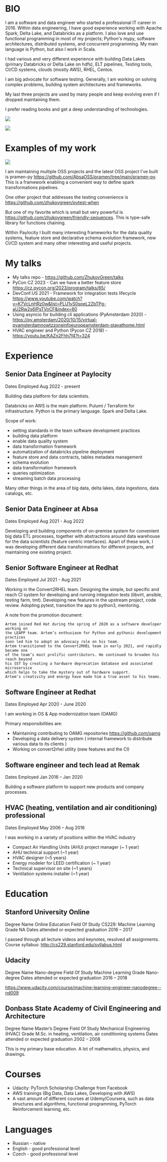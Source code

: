 # BIO

I am a software and data engineer who started a professional IT career in 2016.
Within data engineering, I have good experience working with
Apache Spark, Delta Lake, and Databricks as a platform. I also love and use
functional programming in most of my projects;
Python's mypy, software architectures, distributed systems, and
concurrent programming. My main language is Python, but also I work in Scala.

I had various and very different experience with building Data Lakes
(primary Databricks or Delta Lake on hdfs), ELT pipelines, Testing tools,
CI/CD systems, clouds (mostly AWS), RHEL, Centos.

I am big advocate for software testing. Generally, I am working on solving
complex problems, building system architectures and frameworks.

My last three projects are used by many people and keep evolving even if I
dropped maintaining them.

I prefer reading books and get a deep understanding of technologies.

![](https://github-readme-stats.vercel.app/api/top-langs/?username=zhukovgreen&hide=Jupyter%20Notebook,HTML&layout=compact&count_private=true&theme=vue)

![](https://github-readme-stats.vercel.app/api?username=zhukovgreen&show_icons=true&include_all_commits=true&count_private=true&theme=vue)

# Examples of my work

<img src="https://ghchart.rshah.org/zhukovgreen"/>

I am maintaining multiple OSS projects and the latest OSS project
I've built is
pramen-py <https://github.com/AbsaOSS/pramen/tree/main/pramen-py>.
This is a framework enabling a convenient way to define spark transformations
pipelines.

One other project that addresses the testing convenience is
<https://github.com/zhukovgreen/pytest-when>

But one of my favorite which is small but very powerful is
<https://github.com/zhukovgreen/friendly-sequences>. This is type-safe library
for functions chaining.

Within Paylocity I built many interesting frameworks for the data quality
systems, feature store and declarative schema evolution framework, new CI/CD
system and many other interesting and useful projects.

# My talks

- My talks repo - <https://github.com/ZhukovGreen/talks>
- PyCon CZ 2023 - Can we have a better feature store
  <https://cz.pycon.org/2023/program/talks/65/>
- DevConf.US 2021 - Framework for integration tests lifecycle
  <https://www.youtube.com/watch?v=K7VcLnHRz0w&list=PLU1vS0speL2ZbTPg-aU2Rw2s6IPsTVoCF&index=60>
- Using asyncio for building cli applications (PyAmsterdam 2020) -
  <https://py.amsterdam/2020/10/15/virtual-pyamsterdamnowtzzoneinfoeuropeamsterdam-stayathome.html>
- HVAC engineer and Python (Pycon CZ
  2018) - <https://youtu.be/KAZn2Fhh7f4?t=324>

# Experience

## Senior Data Engineer at Paylocity

Dates Employed Aug 2022 - present

Building data platform for data scientists.

Databricks on AWS is the main platform. Pulumi / Terraform for infrastructure.
Python is the primary language. Spark and Delta Lake.

Scope of work:

- setting standards in the team software development practices
- building data platform
- enable data quality system
- data transformation framework
- automatization of databricks pipeline deployment
- feature store and data contracts, tables metadata management
- schema evolution
- data transformation framework
- queries optimization
- streaming batch data processing

Many other things in the area of big data, delta lakes, data ingestions, data
catalogs, etc.

## Senior Data Engineer at Absa

Dates Employed Aug 2021 - Aug 2022

Developing and building components of on-premise system for convenient big
data ETL processes, together with abstractions around data warehouse for the
data scientists (feature centric interfaces).
Apart of these work, I was developing different data transformations for
different projects, and maintaining one existing project.

## Senior Software Engineer at Redhat

Dates Employed Jul 2021 - Aug 2021

Working in the Convert2RHEL team. Designing the simple, but specific and reach
CI system for developing and running integration tests
(libvirt, ansible, testing farm, tmt).
Developing new features in the upstream project, code review. Adopting pytest,
transition the app to python3, mentoring.

A note from the promotion document:

```
Artem joined Red Hat during the spring of 2020 as a software developer working on
the LEAPP team. Artem’s enthusiasm for Python and pythonic development practices 
soon led him to adopt an advocacy role on his team. 
Artem transitioned to the Convert2RHEL team in early 2021, and rapidly became one
of the team’s most prolific contributors. He continued to broaden his reach beyond 
his SST by creating a hardware deprecation database and associated microservice 
which helps to take the mystery out of hardware support. 
Artem’s creativity and energy have made him a true asset to his teams.
```

## Software Engineer at Redhat

Dates Employed Apr 2020 - June 2020

I am working in OS & App modernization team (OAMG)

Primary responsibilities are:

- Maintaining contributing to OAMG repositories <https://github.com/oamg>
- Developing a data delivery system (
  internal framework to distribute various data to its clients
  )
- Working on convert2rhel utility (new features and the CI)

## Software engineer and tech lead at Remak

Dates Employed Jan 2016 – Jan 2020

Building a software platform to support new products and company processes.

## HVAC (heating, ventilation and air conditioning) professional

Dates Employed May 2006 – Aug 2016

I was working in a variety of positions within the HVAC industry

- Compact Air Handling Units (AHU) project manager (~ 1 year)
- AHU technical support (~1 year)
- HVAC designer (~5 years)
- Energy modeler for LEED certification (~ 1 year)
- Technical supervisor on site (~1 years)
- Ventilation systems installer (~1 year)

# Education

## Stanford University Online

Degree Name Online Education
Field Of Study CS229: Machine Learning
Grade NA
Dates attended or expected graduation 2016 – 2017

I passed through all lecture videos and keynotes, resolved all assignments.
Course syllabus: <http://cs229.stanford.edu/syllabus.html>

## Udacity

Degree Name Nano-degree
Field Of Study Machine Learning
Grade Nano-degree
Dates attended or expected graduation 2016 – 2018

<https://www.udacity.com/course/machine-learning-engineer-nanodegree--nd009>

## Donbass State Academy of Civil Engineering and Architecture

Degree Name Master’s Degree
Field Of Study Mechanical Engineering (HVAC)
Grade M.Sc. in heating, ventilation, air conditioning systems
Dates attended or expected graduation 2002 – 2008

This is my primary base education. A lot of mathematics, physics, and drawings.

# Courses

- Udacity: PyTorch Scholarship Challenge from Facebook
- AWS trainings (Big Data, Data Lakes, Developing with AWS)
- A vast amount of different courses at Udemy/Coursera, such as data structures
  and
  algorithms, functional programming, PyTorch Reinforcement learning, etc.

# Languages

- Russian - native
- English - good professional level
- Czech - good professional level
